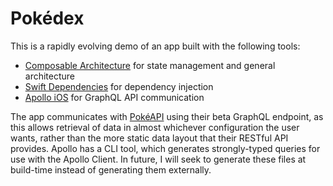 # Pokédex

This is a rapidly evolving demo of an app built with the following tools:

- [Composable Architecture](https://github.com/pointfreeco/swift-composable-architecture) for state management and general architecture
- [Swift Dependencies](https://github.com/pointfreeco/swift-dependencies) for dependency injection
- [Apollo iOS](https://github.com/apollographql/apollo-ios) for GraphQL API communication

The app communicates with [PokéAPI](https://pokeapi.co) using their beta GraphQL endpoint, as this allows retrieval of data in almost whichever configuration the user wants, rather than the more static data layout that their RESTful API provides.
Apollo has a CLI tool, which generates strongly-typed queries for use with the Apollo Client. In future, I will seek to generate these files at build-time instead of generating them externally.
